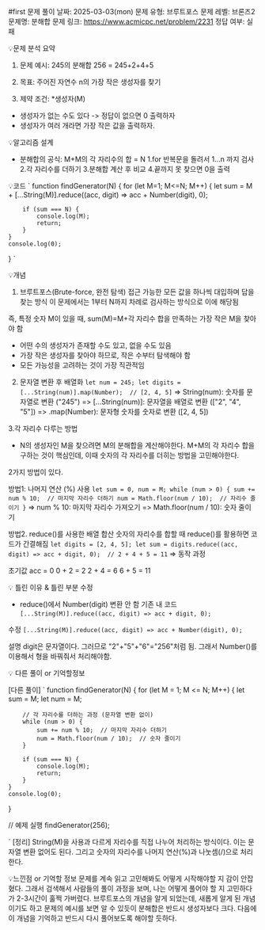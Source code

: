 #first
문제 풀이 날짜: 2025-03-03(mon)
문제 유형: 브루트포스
문제 레벨: 브론즈2 
문제명: 분해합
문제 링크: https://www.acmicpc.net/problem/2231
정답 여부: 실패

💡문제 분석 요약
1) 문제 예시:
245의 분해합 256 = 245+2+4+5

2) 목표:
주어진 자연수 n의 가장 작은 생성자를 찾기

3) 제약 조건:
*생성자(M)
- 생성자가 없는 수도 있다 -> 정답이 없으면 0 출력하자
- 생성자가 여러 개라면 가장 작은 값을 출력하자.

💡알고리즘 설계
- 분해합의 공식: M+M의 각 자리수의 합 = N
1.for 반복문을 돌려서 1...n 까지 검사
2.각 자리수를 더하기
3.분해합 계산 후 비교
4.끝까지 못 찾으면 0을 출력 

💡코드
`
function findGenerator(N) {
    for (let M=1; M<=N; M++) {
        let sum = M + [...String(M)].reduce((acc, digit) => acc + Number(digit), 0);

        if (sum === N) {
            console.log(M);
            return;
        }
    }
    console.log(0);
}
`

💡개념
1. 브루트포스(Brute-force, 완전 탐색) 접근
가능한 모든 값을 하나씩 대입하며 답을 찾는 방식
이 문제에서는 1부터 N까지 차례로 검사하는 방식으로 이에 해당됨

즉, 특정 숫자 M이 있을 때, sum(M)=M+각 자리수 합을 만족하는 가장 작은 M을 찾아야 함
- 어떤 수의 생성자가 존재할 수도 있고, 없을 수도 있음
- 가장 작은 생성자를 찾아야 하므로, 작은 수부터 탐색해야 함
- 모든 가능성을 고려하는 것이 가장 직관적임

 2. 문자열 변환 후 배열화 
`
let num = 245;
let digits = [...String(num)].map(Number);  // [2, 4, 5]
`
=> String(num): 숫자를 문자열로 변환 ("245")
=> [...String(num)]: 문자열을 배열로 변환 (["2", "4", "5"])
=> .map(Number): 문자형 숫자를 숫자로 변환 ([2, 4, 5])


3.각 자리수 다루는 방법
- N의 생성자인 M을 찾으려면 M의 분해합을 계산해야한다.
M+M의 각 자리수 합을 구하는 것이 핵심인데, 이때 숫자의 각 자리수를 더히는 방법을 고민해야한다.

2가지 방법이 있다.


방법1: 나머지 연산 (%) 사용 
`
let sum = 0, num = M;
while (num > 0) {
    sum += num % 10;  // 마지막 자리수 더하기
    num = Math.floor(num / 10);  // 자리수 줄이기
}
`
=> num % 10: 마지막 자리수 가져오기
=> Math.floor(num / 10): 숫자 줄이기


방법2. reduce()를 사용한 배열 합산
숫자의 자리수를 합할 때 reduce()를 활용하면 코드가 간결해짐
`
let digits = [2, 4, 5];
let sum = digits.reduce((acc, digit) => acc + digit, 0);  // 2 + 4 + 5 = 11
`
=> 동작 과정

초기값 acc = 0
0 + 2 = 2
2 + 4 = 6
6 + 5 = 11

💡 틀린 이유 & 틀린 부분 수정 
- reduce()에서 Number(digit) 변환 안 함
기존 내 코드
`
[...String(M)].reduce((acc, digit) => acc + digit, 0); 
`

수정
`
[...String(M)].reduce((acc, digit) => acc + Number(digit), 0);
`

설명
digit은 문자열이다. 그러므로 "2"+"5"+"6"="256"처럼 됨.
그래서 Number()를 이용해서 형을 바꿔줘서 처리해야함.


💡 다른 풀이 or 기억할정보 

[다른 풀이]
`
function findGenerator(N) {
    for (let M = 1; M <= N; M++) {
        let sum = M;
        let num = M;

        // 각 자리수를 더하는 과정 (문자열 변환 없이)
        while (num > 0) {
            sum += num % 10;  // 마지막 자리수 더하기
            num = Math.floor(num / 10);  // 숫자 줄이기
        }

        if (sum === N) {
            console.log(M);
            return;
        }
    }
    console.log(0);
}

// 예제 실행
findGenerator(256);

`
[정리]
String(M)을 사용과 다르게  자리수를 직접 나누어 처리하는 방식이다.
이는 문자열 변환 없어도 된다.
그리고 숫자의 자리수를 나머지 연산(%)과 나눗셈(/)으로 처리한다.


💡느낀점 or 기억할 정보
문제를 계속 읽고 고민해봐도 어떻게 시작해야할 지 감이 안잡혔다.
그래서 검색해서 사람들의 풀이 과정을 보며, 나는 어떻게 풀어야 할 지
고민하다가 2-3시간이 훌쩍 가버렸다.
브루트포스의 개념을 알게 되었는데, 새롭게 알게 된 개념이기도 하고 문제의 예시를 보면 알 수 있듯이 분해합은 반드시 생성자보다 크다. 다음에 이 개념을 기억하고 반드시 다시 풀어보도록 해야할 듯하다.